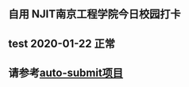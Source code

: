 ## 自用     NJIT南京工程学院今日校园打卡
## test 2020-01-22 正常
## 请参考[auto-submit项目](https://github.com/ZimoLoveShuang/auto-submit)
